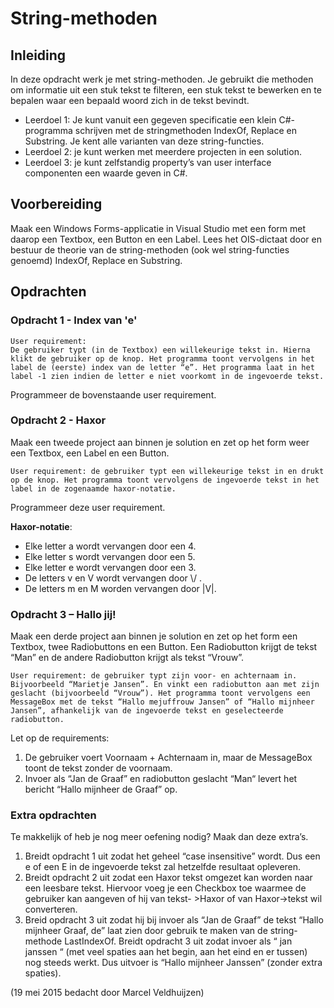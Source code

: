 # String-methoden 
## Inleiding 
In deze opdracht werk je met string-methoden. Je gebruikt die methoden om informatie uit een stuk tekst te filteren, een stuk tekst te bewerken en te bepalen waar een bepaald woord zich in de tekst bevindt. 

+ Leerdoel 1: Je kunt vanuit een gegeven specificatie een klein C#-programma schrijven met de stringmethoden IndexOf, Replace en Substring. Je kent alle varianten van deze string-functies. 
+ Leerdoel 2: je kunt werken met meerdere projecten in een solution. 
+ Leerdoel 3: je kunt zelfstandig property’s van user interface componenten een waarde geven in C#. 

## Voorbereiding 
Maak een Windows Forms-applicatie in Visual Studio met een form met daarop een Textbox, een Button en een Label. Lees het OIS-dictaat door en bestuur de theorie van de string-methoden (ook wel string-functies genoemd) IndexOf, Replace en Substring. 

## Opdrachten 
### Opdracht 1 - Index van 'e' 

```
User requirement: 
De gebruiker typt (in de Textbox) een willekeurige tekst in. Hierna klikt de gebruiker op de knop. Het programma toont vervolgens in het label de (eerste) index van de letter “e”. Het programma laat in het label -1 zien indien de letter e niet voorkomt in de ingevoerde tekst. 
```

Programmeer de bovenstaande user requirement. 

### Opdracht 2 - Haxor 
Maak een tweede project aan binnen je solution en zet op het form weer een Textbox, een Label en een Button. 

```
User requirement: de gebruiker typt een willekeurige tekst in en drukt op de knop. Het programma toont vervolgens de ingevoerde tekst in het label in de zogenaamde haxor-notatie. 
```

Programmeer deze user requirement. 

**Haxor-notatie**: 
+ Elke letter a wordt vervangen door een 4. 
+ Elke letter s wordt vervangen door een 5. 
+ Elke letter e wordt vervangen door een 3. 
+ De letters v en V wordt vervangen door \\/ . 
+ De letters m en M worden vervangen door \|V\|. 


### Opdracht 3 – Hallo jij! 
Maak een derde project aan binnen je solution en zet op het form een Textbox, twee Radiobuttons en een Button. Een Radiobutton krijgt de tekst “Man” en de andere Radiobutton krijgt als tekst “Vrouw”. 

```
User requirement: de gebruiker typt zijn voor- en achternaam in. Bijvoorbeeld “Marietje Jansen”. En vinkt een radiobutton aan met zijn geslacht (bijvoorbeeld “Vrouw”). Het programma toont vervolgens een MessageBox met de tekst “Hallo mejuffrouw Jansen” of “Hallo mijnheer Jansen”, afhankelijk van de ingevoerde tekst en geselecteerde radiobutton. 
```

Let op de requirements: 
1. De gebruiker voert Voornaam + Achternaam in, maar de MessageBox toont de tekst zonder de voornaam. 
2. Invoer als “Jan de Graaf” en radiobutton geslacht “Man“ levert het bericht “Hallo mijnheer de Graaf” op. 


### Extra opdrachten 
Te makkelijk of heb je nog meer oefening nodig? Maak dan deze extra’s. 

1. Breidt opdracht 1 uit zodat het geheel “case insensitive” wordt. Dus een e of een E in de ingevoerde tekst zal hetzelfde resultaat opleveren. 
2. Breidt opdracht 2 uit zodat een Haxor tekst omgezet kan worden naar een leesbare tekst. Hiervoor voeg je een Checkbox toe waarmee de gebruiker kan aangeven of hij van tekst- >Haxor of van Haxor->tekst wil converteren. 
3. Breid opdracht 3 uit zodat hij bij invoer als “Jan de Graaf” de tekst “Hallo mijnheer Graaf, de” laat zien door gebruik te maken van de string-methode LastIndexOf. Breidt opdracht 3 uit zodat invoer als “ jan janssen “ (met veel spaties aan het begin, aan het eind en er tussen) nog steeds werkt. Dus uitvoer is “Hallo mijnheer Janssen” (zonder extra spaties). 

(19 mei 2015 bedacht door Marcel Veldhuijzen)
